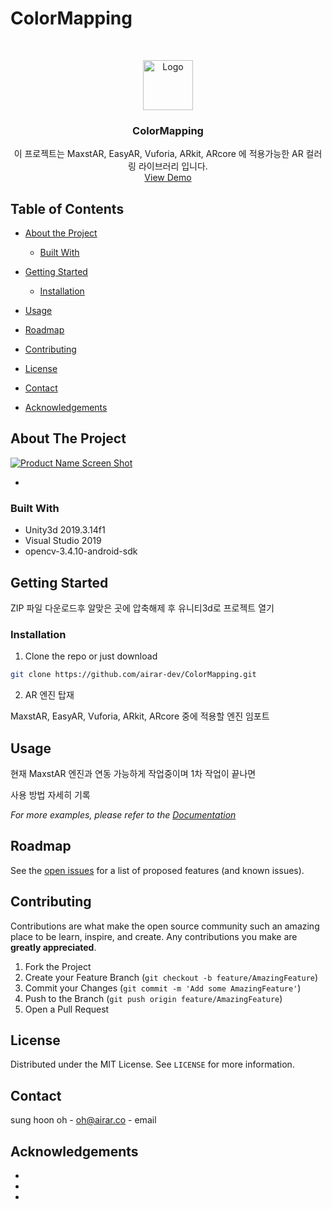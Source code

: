# ColorMapping
<!-- PROJECT LOGO -->
<br />
<p align="center">
  <a href="https://github.com/airar-dev/ColorMapping">
    <img src="http://dev.airar.co/ColorMapping/logo_png.png" alt="Logo" width="80" height="80">
  </a>

  <h3 align="center">ColorMapping</h3>

  <p align="center">
    이 프로젝트는 MaxstAR, EasyAR, Vuforia, ARkit, ARcore 에 적용가능한 AR 컬러링 라이브러리 입니다.
    <br />
   <a href="https://www.youtube.com/watch?v=I-WvBQRE2dw&feature=youtu.be">View Demo</a>
   
  </p>
</p>



<!-- TABLE OF CONTENTS -->
## Table of Contents

* [About the Project](#about-the-project)
  * [Built With](#built-with)
* [Getting Started](#getting-started)
  
  * [Installation](#installation)
* [Usage](#usage)
* [Roadmap](#roadmap)
* [Contributing](#contributing)
* [License](#license)
* [Contact](#contact)
* [Acknowledgements](#acknowledgements)



<!-- ABOUT THE PROJECT -->
## About The Project

[![Product Name Screen Shot][product-screenshot]](https://www.youtube.com/watch?v=I-WvBQRE2dw&feature=youtu.be)


* 


### Built With

* Unity3d 2019.3.14f1
* Visual Studio 2019
* opencv-3.4.10-android-sdk



<!-- GETTING STARTED -->
## Getting Started

ZIP 파일 다운로드후 알맞은 곳에 압축해제 후 유니티3d로 프로젝트 열기

### Installation
 
1. Clone the repo or just download
```sh
git clone https://github.com/airar-dev/ColorMapping.git
```

2. AR 엔진 탑재

MaxstAR, EasyAR, Vuforia, ARkit, ARcore 중에 적용할 엔진 임포트 


<!-- USAGE EXAMPLES -->
## Usage

현재 MaxstAR 엔진과 연동 가능하게 작업중이며 1차 작업이 끝나면 

사용 방법 자세히 기록 

_For more examples, please refer to the [Documentation](http://airar.co.kr)_



<!-- ROADMAP -->
## Roadmap

See the [open issues](https://github.com/airar-dev/ColorMapping/issues) for a list of proposed features (and known issues).



<!-- CONTRIBUTING -->
## Contributing

Contributions are what make the open source community such an amazing place to be learn, inspire, and create. Any contributions you make are **greatly appreciated**.

1. Fork the Project
2. Create your Feature Branch (`git checkout -b feature/AmazingFeature`)
3. Commit your Changes (`git commit -m 'Add some AmazingFeature'`)
4. Push to the Branch (`git push origin feature/AmazingFeature`)
5. Open a Pull Request



<!-- LICENSE -->
## License

Distributed under the MIT License. See `LICENSE` for more information.



<!-- CONTACT -->
## Contact
sung hoon oh - oh@airar.co - email


<!-- ACKNOWLEDGEMENTS -->
## Acknowledgements

* []()
* []()
* []()





<!-- MARKDOWN LINKS & IMAGES -->

[product-screenshot]: http://dev.airar.co/ColorMapping/color.jpg
